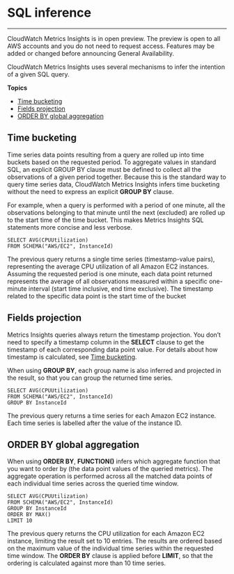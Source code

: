 # SQL inference<a name="cloudwatch-metrics-insights-inference"></a>

****  
CloudWatch Metrics Insights is in open preview\. The preview is open to all AWS accounts and you do not need to request access\. Features may be added or changed before announcing General Availability\.

CloudWatch Metrics Insights uses several mechanisms to infer the intention of a given SQL query\.

**Topics**
+ [Time bucketing](#cloudwatch-metrics-insights-inference-timebucketing)
+ [Fields projection](#cloudwatch-metrics-insights-inference-fieldsprojection)
+ [ORDER BY global aggregation](#cloudwatch-metrics-insights-inference-OrderBy)

## Time bucketing<a name="cloudwatch-metrics-insights-inference-timebucketing"></a>

Time series data points resulting from a query are rolled up into time buckets based on the requested period\. To aggregate values in standard SQL, an explicit GROUP BY clause must be defined to collect all the observations of a given period together\. Because this is the standard way to query time series data, CloudWatch Metrics Insights infers time bucketing without the need to express an explicit **GROUP BY** clause\. 

For example, when a query is performed with a period of one minute, all the observations belonging to that minute until the next \(excluded\) are rolled up to the start time of the time bucket\. This makes Metrics Insights SQL statements more concise and less verbose\. 

```
SELECT AVG(CPUUtilization)
FROM SCHEMA("AWS/EC2", InstanceId)
```

The previous query returns a single time series \(timestamp\-value pairs\), representing the average CPU utilization of all Amazon EC2 instances\. Assuming the requested period is one minute, each data point returned represents the average of all observations measured within a specific one\-minute interval \(start time inclusive, end time exclusive\)\. The timestamp related to the specific data point is the start time of the bucket

## Fields projection<a name="cloudwatch-metrics-insights-inference-fieldsprojection"></a>

Metrics Insights queries always return the timestamp projection\. You don’t need to specify a timestamp column in the **SELECT** clause to get the timestamp of each corresponding data point value\. For details about how timestamp is calculated, see [Time bucketing](#cloudwatch-metrics-insights-inference-timebucketing)\.

When using **GROUP BY**, each group name is also inferred and projected in the result, so that you can group the returned time series\. 

```
SELECT AVG(CPUUtilization)
FROM SCHEMA("AWS/EC2", InstanceId)
GROUP BY InstanceId
```

The previous query returns a time series for each Amazon EC2 instance\. Each time series is labelled after the value of the instance ID\.

## ORDER BY global aggregation<a name="cloudwatch-metrics-insights-inference-OrderBy"></a>

When using **ORDER BY**, **FUNCTION\(\)** infers which aggregate function that you want to order by \(the data point values of the queried metrics\)\. The aggregate operation is performed across all the matched data points of each individual time series across the queried time window\. 

```
SELECT AVG(CPUUtilization)
FROM SCHEMA("AWS/EC2", InstanceId)
GROUP BY InstanceId
ORDER BY MAX()
LIMIT 10
```

The previous query returns the CPU utilization for each Amazon EC2 instance, limiting the result set to 10 entries\. The results are ordered based on the maximum value of the individual time series within the requested time window\. The **ORDER BY** clause is applied before **LIMIT**, so that the ordering is calculated against more than 10 time series\.